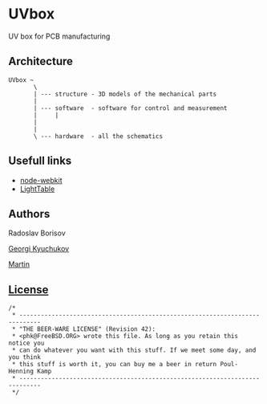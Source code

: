 # UVbox

UV box for PCB manufacturing

## Architecture

```
UVbox ~
       \
       | --- structure - 3D models of the mechanical parts
       |
       | --- software  - software for control and measurement
       |     |
       |
       |
       \ --- hardware  - all the schematics
```

## Usefull links

 * [node-webkit](https://github.com/rogerwang/node-webkit)
 * [LightTable](http://www.lighttable.com/)

## Authors

Radoslav Borisov

[Georgi Kyuchukov](mailto:gkyuchukov86@gmail.com)

[Martin](mailto:martin@libtec.org)


## [License](http://en.wikipedia.org/wiki/Beerware)

```
/*
 * ----------------------------------------------------------------------------
 * "THE BEER-WARE LICENSE" (Revision 42):
 * <phk@FreeBSD.ORG> wrote this file. As long as you retain this notice you
 * can do whatever you want with this stuff. If we meet some day, and you think
 * this stuff is worth it, you can buy me a beer in return Poul-Henning Kamp
 * ----------------------------------------------------------------------------
 */
```
